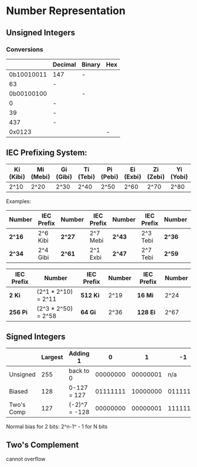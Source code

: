 # Number Representation

## Unsigned Integers

### Conversions

|            | Decimal | Binary | Hex  |
| ---------- | ------- | ------ | ---- |
| 0b10010011 | 147     | -      |      |
| 63         | -       |        |      |
| 0b00100100 |         | -      |      |
| 0          | -       |        |      |
| 39         | -       |        |      |
| 437        | -       |        |      |
| 0x0123     |         |        | -    |

## IEC Prefixing System:

| Ki (Kibi) | Mi (Mebi) | Gi (Gibi) | Ti (Tebi) | Pi (Pebi) | Ei (Exbi) | Zi (Zebi) | Yi (Yobi) |
| --------- | --------- | --------- | --------- | --------- | --------- | --------- | --------- |
| 2^10      | 2^20      | 2^30      | 2^40      | 2^50      | 2^60      | 2^70      | 2^80      |

Examples:

| Number   | IEC Prefix | Number   | IEC Prefix | Number   | IEC Prefix | Number   | IEC Prefix |
| -------- | ---------- | -------- | ---------- | -------- | ---------- | -------- | ---------- |
| **2^16** | 2^6 Kibi   | **2^27** | 2^7 Mebi   | **2^43** | 2^3 Tebi   | **2^36** | 2^6 Gibi   |
| **2^34** | 2^4 Gibi   | **2^61** | 2^1 Exbi   | **2^47** | 2^7 Tebi   | **2^59** | 2^9 Pebi   |

| IEC Prefix | Number              | IEC Prefix | Number | IEC Prefix | Number |
| ---------- | ------------------- | ---------- | ------ | ---------- | ------ |
| **2 Ki**   | (2^1 * 2^10) = 2^11 | **512 Ki** | 2^19   | **16 Mi**  | 2^24   |
| **256 Pi** | (2^3 * 2^50) = 2^58 | **64 Gi**  | 2^36   | **128 Ei** | 2^67   |

## Signed Integers

|            | Largest | Adding 1      | 0        | 1        | -1       | -17      | 17       |
| ---------- | ------- | ------------- | -------- | -------- | -------- | -------- | -------- |
| Unsigned   | 255     | back to 0     | 00000000 | 00000001 | n/a      | n/a      | 00010001 |
| Biased     | 128     | 0-127 = 127   | 01111111 | 10000000 | 01111110 | 01101110 | 10010000 |
| Two's Comp | 127     | (-2)^7 = -128 | 00000000 | 00000001 | 11111111 | 11101111 | 00010001 |

Normal bias for 2 bits: 2^n-1^ - 1 for N bits

## Two's Complement

cannot overflow

